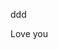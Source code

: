 ddd

























































































































































































































Love you
